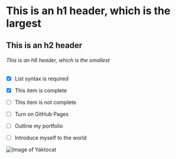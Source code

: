 # This is an h1 header, which is the largest
## This is an h2 header
###### This is an h6 header, which is the smallest

- [x] List syntax is required
- [x] This item is complete
- [ ] This item is not complete

- [ ] Turn on GitHub Pages
- [ ] Outline my portfolio
- [ ] Introduce myself to the world

![Image of Yaktocat](https://octodex.github.com/images/yaktocat.png)
